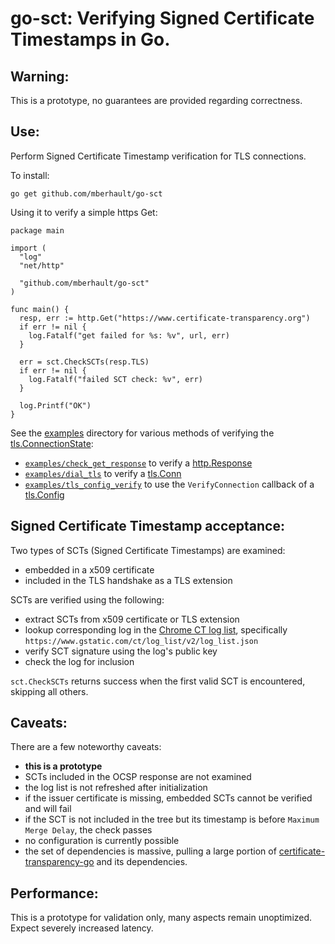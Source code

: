 # go-sct: Verifying Signed Certificate Timestamps in Go.

## Warning:

This is a prototype, no guarantees are provided regarding correctness.

## Use:

Perform Signed Certificate Timestamp verification for TLS connections.

To install:

```
go get github.com/mberhault/go-sct
```

Using it to verify a simple https Get:

```
package main

import (
  "log"
  "net/http"

  "github.com/mberhault/go-sct"
)

func main() {
  resp, err := http.Get("https://www.certificate-transparency.org")
  if err != nil {
    log.Fatalf("get failed for %s: %v", url, err)
  }

  err = sct.CheckSCTs(resp.TLS)
  if err != nil {
    log.Fatalf("failed SCT check: %v", err)
  }

  log.Printf("OK")
}
```

See the [examples](examples/) directory for various methods of verifying the [tls.ConnectionState](https://golang.org/pkg/crypto/tls/#ConnectionState):
- [`examples/check_get_response`](examples/check_get_response/) to verify a [http.Response](https://golang.org/pkg/net/http/#Response)
- [`examples/dial_tls`](examples/dial_tls/) to verify a [tls.Conn](https://golang.org/pkg/crypto/tls/#Conn)
- [`examples/tls_config_verify`](examples/tls_config_verify/) to use the `VerifyConnection` callback of a [tls.Config](https://golang.org/pkg/crypto/tls/#Config)

## Signed Certificate Timestamp acceptance:

Two types of SCTs (Signed Certificate Timestamps) are examined:
- embedded in a x509 certificate
- included in the TLS handshake as a TLS extension

SCTs are verified using the following:
- extract SCTs from x509 certificate or TLS extension
- lookup corresponding log in the [Chrome CT log list](https://www.certificate-transparency.org/known-logs), specifically `https://www.gstatic.com/ct/log_list/v2/log_list.json`
- verify SCT signature using the log's public key
- check the log for inclusion

`sct.CheckSCTs` returns success when the first valid SCT is encountered, skipping all others.

## Caveats:

There are a few noteworthy caveats:
- **this is a prototype**
- SCTs included in the OCSP response are not examined
- the log list is not refreshed after initialization
- if the issuer certificate is missing, embedded SCTs cannot be verified and will fail
- if the SCT is not included in the tree but its timestamp is before `Maximum Merge Delay`, the check passes
- no configuration is currently possible
- the set of dependencies is massive, pulling a large portion of [certificate-transparency-go](https://github.com/google/certificate-transparency-go) and its dependencies.

## Performance:

This is a prototype for validation only, many aspects remain unoptimized. Expect severely increased latency.
